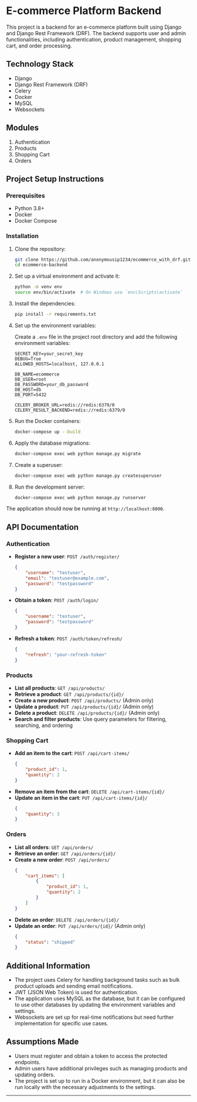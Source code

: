 # E-commerce Platform Backend

This project is a backend for an e-commerce platform built using Django and Django Rest Framework (DRF). The backend supports user and admin functionalities, including authentication, product management, shopping cart, and order processing.

## Technology Stack

- Django
- Django Rest Framework (DRF)
- Celery
- Docker
- MySQL
- Websockets

## Modules

1. Authentication
2. Products
3. Shopping Cart
4. Orders

## Project Setup Instructions

### Prerequisites

- Python 3.8+
- Docker
- Docker Compose

### Installation

1. Clone the repository:

    ```bash
    git clone https://github.com/anonymousip1234/ecommerce_with_drf.git
    cd ecommerce-backend
    ```

2. Set up a virtual environment and activate it:

    ```bash
    python -m venv env
    source env/bin/activate  # On Windows use `env\Scripts\activate`
    ```

3. Install the dependencies:

    ```bash
    pip install -r requirements.txt
    ```

4. Set up the environment variables:

    Create a `.env` file in the project root directory and add the following environment variables:

    ```env
    SECRET_KEY=your_secret_key
    DEBUG=True
    ALLOWED_HOSTS=localhost, 127.0.0.1

    DB_NAME=ecommerce
    DB_USER=root
    DB_PASSWORD=your_db_password
    DB_HOST=db
    DB_PORT=5432

    CELERY_BROKER_URL=redis://redis:6379/0
    CELERY_RESULT_BACKEND=redis://redis:6379/0
    ```

5. Run the Docker containers:

    ```bash
    docker-compose up --build
    ```

6. Apply the database migrations:

    ```bash
    docker-compose exec web python manage.py migrate
    ```

7. Create a superuser:

    ```bash
    docker-compose exec web python manage.py createsuperuser
    ```

8. Run the development server:

    ```bash
    docker-compose exec web python manage.py runserver
    ```

The application should now be running at `http://localhost:8000`.

## API Documentation

### Authentication

- **Register a new user**: `POST /auth/register/`
    ```json
    {
        "username": "testuser",
        "email": "testuser@example.com",
        "password": "testpassword"
    }
    ```

- **Obtain a token**: `POST /auth/login/`
    ```json
    {
        "username": "testuser",
        "password": "testpassword"
    }
    ```

- **Refresh a token**: `POST /auth/token/refresh/`
    ```json
    {
        "refresh": "your-refresh-token"
    }
    ```

### Products

- **List all products**: `GET /api/products/`
- **Retrieve a product**: `GET /api/products/{id}/`
- **Create a new product**: `POST /api/products/` (Admin only)
- **Update a product**: `PUT /api/products/{id}/` (Admin only)
- **Delete a product**: `DELETE /api/products/{id}/` (Admin only)
- **Search and filter products**: Use query parameters for filtering, searching, and ordering

### Shopping Cart

- **Add an item to the cart**: `POST /api/cart-items/`
    ```json
    {
        "product_id": 1,
        "quantity": 2
    }
    ```
- **Remove an item from the cart**: `DELETE /api/cart-items/{id}/`
- **Update an item in the cart**: `PUT /api/cart-items/{id}/`
    ```json
    {
        "quantity": 3
    }
    ```


### Orders

- **List all orders**: `GET /api/orders/`
- **Retrieve an order**: `GET /api/orders/{id}/`
- **Create a new order**: `POST /api/orders/`
    ```json
    {
        "cart_items": [
            {
                "product_id": 1,
                "quantity": 2
            }
        ]
    }
    ```
- **Delete an order**: `DELETE /api/orders/{id}/`
- **Update an order**: `PUT /api/orders/{id}/` (Admin only)
    ```json
    {
        "status": "shipped"
    }
    ```

## Additional Information

- The project uses Celery for handling background tasks such as bulk product uploads and sending email notifications.
- JWT (JSON Web Token) is used for authentication.
- The application uses MySQL as the database, but it can be configured to use other databases by updating the environment variables and settings.
- Websockets are set up for real-time notifications but need further implementation for specific use cases.

## Assumptions Made

- Users must register and obtain a token to access the protected endpoints.
- Admin users have additional privileges such as managing products and updating orders.
- The project is set up to run in a Docker environment, but it can also be run locally with the necessary adjustments to the settings.

---
